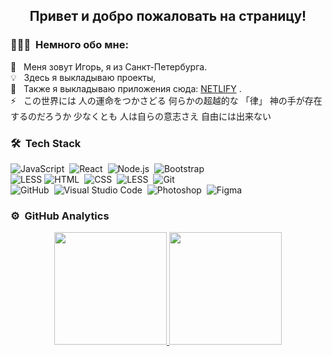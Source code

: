 <h2 align="center" >Привет и добро пожаловать на страницу!</h2>

### 👨🏻‍💻 &nbsp;Немного обо мне:

📄 &nbsp; Меня зовут Игорь, я из Санкт-Петербурга.\
💡 &nbsp; Здесь я выкладываю проекты,\
📄 &nbsp; Также я выкладываю приложения сюда: [NETLIFY](https://app.netlify.com/teams/trusovdfg23/sites) .\
⚡ &nbsp; この世界には 人の運命をつかさどる 何らかの超越的な 「律」 神の手が存在するのだろうか 少なくとも 人は自らの意志さえ 自由には出来ない
### 🛠 &nbsp;Tech Stack

![JavaScript](https://img.shields.io/badge/-JavaScript-05122A?style=flat&logo=javascript)&nbsp;
![React](https://img.shields.io/badge/-React-05122A?style=flat&logo=react)&nbsp;
![Node.js](https://img.shields.io/badge/-Node.js-05122A?style=flat&logo=node.js)&nbsp;
![Bootstrap](https://img.shields.io/badge/-Bootstrap-05122A?style=flat&logo=bootstrap&logoColor=563D7C)\
![LESS](https://img.shields.io/badge/-LESS-05122A?style=flat&logo=less&logoColor=563D7C)
![HTML](https://img.shields.io/badge/-HTML-05122A?style=flat&logo=HTML5)&nbsp;
![CSS](https://img.shields.io/badge/-CSS-05122A?style=flat&logo=CSS3&logoColor=1572B6)&nbsp;
![LESS](https://img.shields.io/badge/-Sass-05122A?style=flat&logo=sass&logoColor=563D7C)&nbsp;
![Git](https://img.shields.io/badge/-Git-05122A?style=flat&logo=git)\
![GitHub](https://img.shields.io/badge/-GitHub-05122A?style=flat&logo=github)&nbsp;
![Visual Studio Code](https://img.shields.io/badge/-Visual%20Studio%20Code-05122A?style=flat&logo=visual-studio-code&logoColor=007ACC)&nbsp;
![Photoshop](https://img.shields.io/badge/-Photoshop-05122A?style=flat&logo=adobe-photoshop)&nbsp;
![Figma](https://img.shields.io/badge/-Figma-05122A?style=flat&logo=figma)

### ⚙️ &nbsp;GitHub Analytics

<p align="center">
<a href="https://github.com/AVS1508">
  <img height="180em" src="https://github-readme-stats-eight-theta.vercel.app/api?username=espirapaco23&show_icons=true&theme=algolia&include_all_commits=true&count_private=true"/>
  <img height="180em" src="https://github-readme-stats-eight-theta.vercel.app/api/top-langs/?username=espirapaco23&layout=compact&langs_count=8&theme=algoliaa"/>
</a>
</p>
